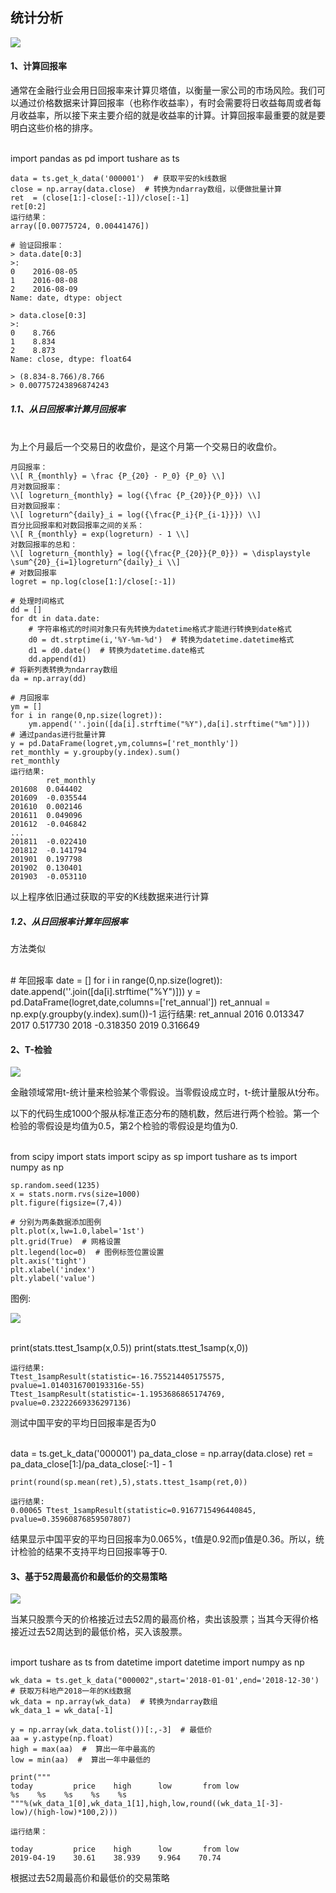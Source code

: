## 统计分析

![](https://img2018.cnblogs.com/blog/1825659/201910/1825659-20191012143104972-22941780.gif)

#### 1、计算回报率


通常在金融行业会用日回报率来计算贝塔值，以衡量一家公司的市场风险。我们可以通过价格数据来计算回报率（也称作收益率），有时会需要将日收益每周或者每月收益率，所以接下来主要介绍的就是收益率的计算。计算回报率最重要的就是要明白这些价格的排序。


​    
    import pandas as pd
    import tushare as ts
    
    data = ts.get_k_data('000001')  # 获取平安的k线数据
    close = np.array(data.close)  # 转换为ndarray数组，以便做批量计算
    ret  = (close[1:]-close[:-1])/close[:-1]
    ret[0:2]
    运行结果：
    array([0.00775724, 0.00441476])
    
    # 验证回报率：
    > data.date[0:3]
    >:
    0    2016-08-05
    1    2016-08-08
    2    2016-08-09
    Name: date, dtype: object
            
    > data.close[0:3]
    >:
    0    8.766
    1    8.834
    2    8.873
    Name: close, dtype: float64
            
    > (8.834-8.766)/8.766
    > 0.007757243896874243

##### 1.1、从日回报率计算月回报率




​    
    为上个月最后一个交易日的收盘价，是这个月第一个交易日的收盘价。
    
    月回报率：  
    \\[ R_{monthly} = \frac {P_{20} - P_0} {P_0} \\]  
    月对数回报率：  
    \\[ logreturn_{monthly} = log({\frac {P_{20}}{P_0}}) \\]  
    日对数回报率：  
    \\[ logreturn^{daily}_i = log({\frac{P_i}{P_{i-1}}}) \\]  
    百分比回报率和对数回报率之间的关系：  
    \\[ R_{monthly} = exp(logreturn) - 1 \\]  
    对数回报率的总和：  
    \\[ logreturn_{monthly} = log({\frac{P_{20}}{P_0}}) = \displaystyle
    \sum^{20}_{i=1}logreturn^{daily}_i \\]
    # 对数回报率
    logret = np.log(close[1:]/close[:-1])
    
    # 处理时间格式
    dd = []
    for dt in data.date:
        # 字符串格式的时间对象只有先转换为datetime格式才能进行转换到date格式
        d0 = dt.strptime(i,'%Y-%m-%d')  # 转换为datetime.datetime格式
        d1 = d0.date()  # 转换为datetime.date格式
        dd.append(d1)
    # 将新列表转换为ndarray数组
    da = np.array(dd)
    
    # 月回报率
    ym = []
    for i in range(0,np.size(logret)):
        ym.append(''.join([da[i].strftime("%Y"),da[i].strftime("%m")]))
    # 通过pandas进行批量计算
    y = pd.DataFrame(logret,ym,columns=['ret_monthly'])
    ret_monthly = y.groupby(y.index).sum()
    ret_monthly
    运行结果:
            ret_monthly
    201608  0.044402
    201609  -0.035544
    201610  0.002146
    201611  0.049096
    201612  -0.046842
    ...
    201811  -0.022410
    201812  -0.141794
    201901  0.197798
    201902  0.130401
    201903  -0.053110

以上程序依旧通过获取的平安的K线数据来进行计算

##### 1.2、从日回报率计算年回报率

方法类似


​    
    # 年回报率
    date = []
    for i in range(0,np.size(logret)):
        date.append(''.join([da[i].strftime("%Y")]))
    y = pd.DataFrame(logret,date,columns=['ret_annual'])
    ret_annual = np.exp(y.groupby(y.index).sum())-1
    运行结果:
            ret_annual
    2016    0.013347
    2017    0.517730
    2018    -0.318350
    2019    0.316649

#### 2、T-检验

![](https://img2018.cnblogs.com/blog/1825659/201910/1825659-20191012143105239-1896866081.gif)

金融领域常用t-统计量来检验某个零假设。当零假设成立时，t-统计量服从t分布。

以下的代码生成1000个服从标准正态分布的随机数，然后进行两个检验。第一个检验的零假设是均值为0.5，第2个检验的零假设是均值为0.


​    
    from scipy import stats
    import scipy as sp
    import tushare as ts
    import numpy as np
    
    sp.random.seed(1235)
    x = stats.norm.rvs(size=1000)
    plt.figure(figsize=(7,4))
    
    # 分别为两条数据添加图例
    plt.plot(x,lw=1.0,label='1st')  
    plt.grid(True)  # 网格设置
    plt.legend(loc=0)  # 图例标签位置设置
    plt.axis('tight')
    plt.xlabel('index')
    plt.ylabel('value')

图例:

![](https://img2018.cnblogs.com/blog/1825659/201910/1825659-20191012143106374-1728307548..png)


​    
    print(stats.ttest_1samp(x,0.5))
    print(stats.ttest_1samp(x,0))
    
    运行结果:
    Ttest_1sampResult(statistic=-16.755214405175575, pvalue=1.0140316700193316e-55)
    Ttest_1sampResult(statistic=-1.1953686865174769, pvalue=0.23222669336297136)

测试中国平安的平均日回报率是否为0


​    
    data = ts.get_k_data('000001')
    pa_data_close = np.array(data.close)
    ret = pa_data_close[1:]/pa_data_close[:-1] - 1
    
    print(round(sp.mean(ret),5),stats.ttest_1samp(ret,0))
    
    运行结果:
    0.00065 Ttest_1sampResult(statistic=0.9167715496440845, pvalue=0.35960876859507807)

结果显示中国平安的平均日回报率为0.065%，t值是0.92而p值是0.36。所以，统计检验的结果不支持平均日回报率等于0.

#### 3、基于52周最高价和最低价的交易策略

![](https://img2018.cnblogs.com/blog/1825659/201910/1825659-20191012143107220-630879117.gif)

 当某只股票今天的价格接近过去52周的最高价格，卖出该股票；当其今天得价格接近过去52周达到的最低价格，买入该股票。


​    
    import tushare as ts
    from datetime import datetime
    import numpy as np
    
    wk_data = ts.get_k_data("000002",start='2018-01-01',end='2018-12-30')  # 获取万科地产2018一年的K线数据
    wk_data = np.array(wk_data)  # 转换为ndarray数组
    wk_data_1 = wk_data[-1]
    
    y = np.array(wk_data.tolist())[:,-3]  # 最低价
    aa = y.astype(np.float)  
    high = max(aa)  #  算出一年中最高的
    low = min(aa)  #  算出一年中最低的
    
    print("""
    today         price    high      low       from low
    %s    %s    %s    %s    %s
    """%(wk_data_1[0],wk_data_1[1],high,low,round((wk_data_1[-3]-low)/(high-low)*100,2)))
    
    运行结果：
    
    today         price    high      low       from low
    2019-04-19    30.61    38.939    9.964    70.74

根据过去52周最高价和最低价的交易策略


